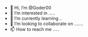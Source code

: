- 👋 Hi, I’m @Goder00
- 👀 I’m interested in .....
- 🌱 I’m currently learning ..
- 💞️ I’m looking to collaborate on .......
- 📫 How to reach me .....

<!---
Goder00/Goder00 is a ✨ special ✨ repository because its `README.md` (this file) appears on your GitHub profile.
You can click the Preview link to take a look at your changes.
--->
